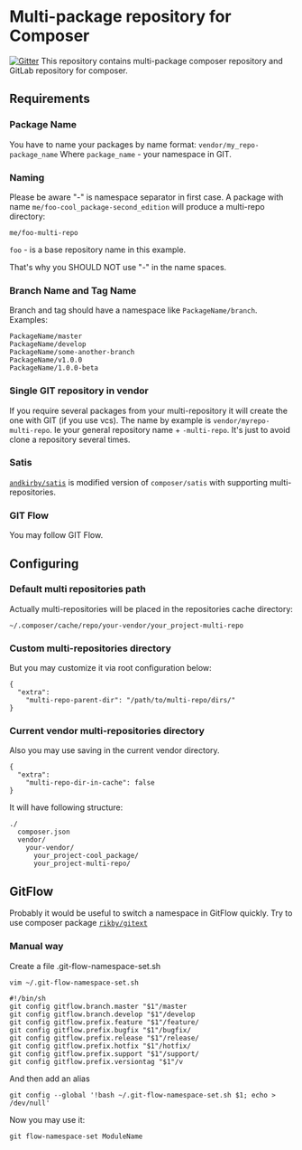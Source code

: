 # Multi-package repository for Composer

[![Gitter](https://badges.gitter.im/Join%20Chat.svg)](https://gitter.im/andkirby/multi-repo-composer?utm_source=badge&utm_medium=badge&utm_campaign=pr-badge&utm_content=badge)
This repository contains multi-package composer repository and GitLab repository for composer.

## Requirements
### Package Name
You have to name your packages by name format:
`vendor/my_repo-package_name`
Where `package_name` - your namespace in GIT.

### Naming
Please be aware "-" is namespace separator in first case.
A package with name `me/foo-cool_package-second_edition` will produce a multi-repo directory:
```
me/foo-multi-repo
```

`foo` - is a base repository name in this example.

That's why you SHOULD NOT use "-" in the name spaces.

### Branch Name and Tag Name
Branch and tag should have a namespace like `PackageName/branch`.
Examples:
```
PackageName/master
PackageName/develop
PackageName/some-another-branch
PackageName/v1.0.0
PackageName/1.0.0-beta
```

### Single GIT repository in vendor
If you require several packages from your multi-repository it will create the one with GIT (if you use vcs).
The name by example is `vendor/myrepo-multi-repo`. Ie your general repository name + `-multi-repo`.
It's just to avoid clone a repository several times.

### Satis
[`andkirby/satis`](https://github.com/andkirby/satis) is modified version of `composer/satis` with supporting multi-repositories.

### GIT Flow
You may follow GIT Flow.

## Configuring
### Default multi repositories path
Actually multi-repositories will be placed in the repositories cache directory: 
```
~/.composer/cache/repo/your-vendor/your_project-multi-repo
```

### Custom multi-repositories directory
But you may customize it via root configuration below:
```
{
  "extra":
    "multi-repo-parent-dir": "/path/to/multi-repo/dirs/"
}
```

### Current vendor multi-repositories directory
Also you may use saving in the current vendor directory.
```
{
  "extra":
    "multi-repo-dir-in-cache": false
}
```

It will have following structure:

```
./
  composer.json
  vendor/
    your-vendor/
      your_project-cool_package/
      your_project-multi-repo/
```

## GitFlow
Probably it would be useful to switch a namespace in GitFlow quickly.
Try to use composer package [`rikby/gitext`](../../../../rikby/gitext#gitflow-settings-for-multi-composer-repository)

### Manual way
Create a file .git-flow-namespace-set.sh
```
vim ~/.git-flow-namespace-set.sh
```
```shell
#!/bin/sh
git config gitflow.branch.master "$1"/master
git config gitflow.branch.develop "$1"/develop
git config gitflow.prefix.feature "$1"/feature/
git config gitflow.prefix.bugfix "$1"/bugfix/
git config gitflow.prefix.release "$1"/release/
git config gitflow.prefix.hotfix "$1"/hotfix/
git config gitflow.prefix.support "$1"/support/
git config gitflow.prefix.versiontag "$1"/v
```
And then add an alias
```shell
git config --global '!bash ~/.git-flow-namespace-set.sh $1; echo > /dev/null'
```
Now you may use it:
```
git flow-namespace-set ModuleName
```

